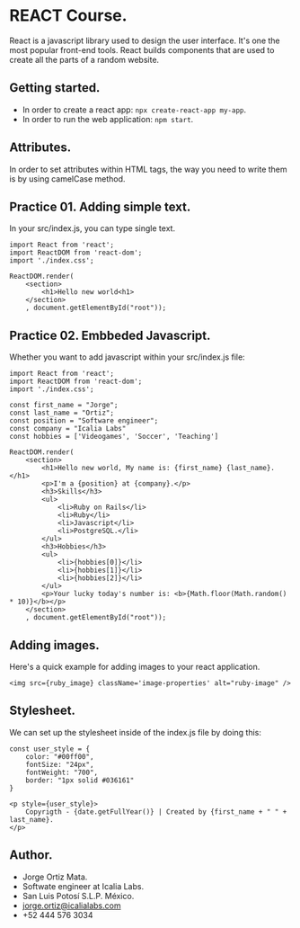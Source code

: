 # REACT Course.

React is a javascript library used to design the user interface. It's one the most popular front-end tools. React builds components that are used to create all the parts of a random website.

## Getting started.

* In order to create a react app: `npx create-react-app my-app`.
* In order to run the web application: `npm start`.

## Attributes.

In order to set attributes within HTML tags, the way you need to write them is by using camelCase method. 

## Practice 01. Adding simple text.

In your src/index.js, you can type single text.

```
import React from 'react';
import ReactDOM from 'react-dom';
import './index.css';

ReactDOM.render(
    <section>
        <h1>Hello new world<h1>
    </section>
    , document.getElementById("root"));
```

## Practice 02. Embbeded Javascript.

Whether you want to add javascript within your src/index.js file:

```
import React from 'react';
import ReactDOM from 'react-dom';
import './index.css';

const first_name = "Jorge";
const last_name = "Ortiz";
const position = "Software engineer";
const company = "Icalia Labs"
const hobbies = ['Videogames', 'Soccer', 'Teaching']

ReactDOM.render(
    <section>
        <h1>Hello new world, My name is: {first_name} {last_name}.</h1>
        <p>I'm a {position} at {company}.</p>
        <h3>Skills</h3>
        <ul>
            <li>Ruby on Rails</li>
            <li>Ruby</li>
            <li>Javascript</li>
            <li>PostgreSQL.</li>
        </ul>
        <h3>Hobbies</h3>
        <ul>
            <li>{hobbies[0]}</li>
            <li>{hobbies[1]}</li>
            <li>{hobbies[2]}</li>
        </ul>
        <p>Your lucky today's number is: <b>{Math.floor(Math.random() * 10)}</b></p>
    </section>
    , document.getElementById("root"));
```

## Adding images.

Here's a quick example for adding images to your react application.

```
<img src={ruby_image} className='image-properties' alt="ruby-image" />
```

## Stylesheet.

We can set up the stylesheet inside of the index.js file by doing this:

```
const user_style = {
    color: "#00ff00",
    fontSize: "24px",
    fontWeight: "700",
    border: "1px solid #036161"
}

<p style={user_style}>
    Copyrigth - {date.getFullYear()} | Created by {first_name + " " + last_name}.
</p>
```

## Author.

* Jorge Ortiz Mata.
* Softwate engineer at Icalia Labs.
* San Luis Potosí S.L.P. México.
* jorge.ortiz@icalialabs.com
* +52 444 576 3034
